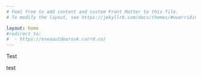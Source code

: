 ```yaml
---
# Feel free to add content and custom Front Matter to this file.
# To modify the layout, see https://jekyllrb.com/docs/themes/#overriding-theme-defaults

layout: home
#redirect_to:
#  - https://eseaoutdoorsuk.carrd.co/
---
```


Test
 
test